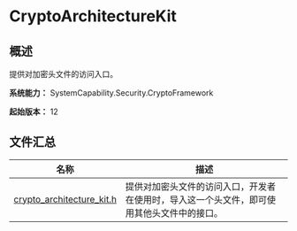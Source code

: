 # CryptoArchitectureKit

## 概述

提供对加密头文件的访问入口。

**系统能力：** SystemCapability.Security.CryptoFramework

**起始版本：** 12

## 文件汇总

| 名称 | 描述 |
| -- | -- |
| [crypto_architecture_kit.h](capi-crypto-architecture-kit-h.md) | 提供对加密头文件的访问入口，开发者在使用时，导入这一个头文件，即可使用其他头文件中的接口。 |
